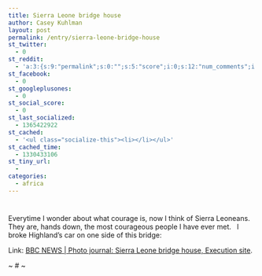 ```yaml
---
title: Sierra Leone bridge house
author: Casey Kuhlman
layout: post
permalink: /entry/sierra-leone-bridge-house
st_twitter:
  - 0
st_reddit:
  - 'a:3:{s:9:"permalink";s:0:"";s:5:"score";i:0;s:12:"num_comments";i:0;}'
st_facebook:
  - 0
st_googleplusones:
  - 0
st_social_score:
  - 0
st_last_socialized:
  - 1365422922
st_cached:
  - '<ul class="socialize-this"><li></li></ul>'
st_cached_time:
  - 1330433106
st_tiny_url:
  - 
categories:
  - africa
---
```

# 

Everytime I wonder about what courage is, now I think of Sierra Leoneans.  They are, hands down, the most courageous people I have ever met.   I broke Highland’s car on one side of this bridge:

Link: [BBC NEWS | Photo journal: Sierra Leone bridge house, Execution site][1].

 [1]: http://news.bbc.co.uk/2/shared/spl/hi/picture_gallery/07/africa_sierra_leone_bridge_house/html/1.stm "BBC NEWS | Photo journal: Sierra Leone bridge house, Execution site"

~ # ~